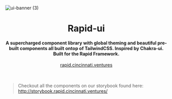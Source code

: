 ![ui-banner (3)](https://user-images.githubusercontent.com/68653294/219705922-6018b7e8-1b1f-429f-956b-7a0cead008f7.jpg)
<h1 align='center'>Rapid-ui</h1>
<h4 align='center'>A supercharged component library with global theming and beautiful pre-built components all built ontop of TailwindCSS. Inspired by Chakra-ui. Built for the Rapid Framework.</h4>
<div align='center'>
<a href='https://rapid.cincinnati.ventures/' target='_blank'>rapid.cincinnati.ventures</a>
</div>

<br />
<br />

> Checkout all the components on our storybook found here: http://storybook.rapid.cincinnati.ventures/
